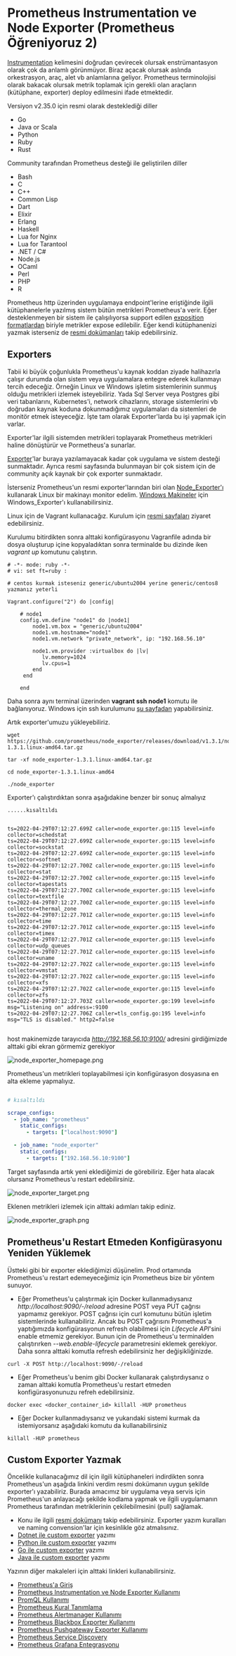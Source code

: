 # Prometheus Instrumentation ve Node Exporter (Prometheus Öğreniyoruz 2)

[Instrumentation](https://prometheus.io/docs/instrumenting/clientlibs/) kelimesini doğrudan çevirecek olursak enstrümantasyon olarak çok da anlamlı görünmüyor. Biraz açacak olursak aslında orkestrasyon, araç, alet vb anlamlarına geliyor. Prometheus terminolojisi olarak bakacak olursak metrik toplamak için gerekli olan araçların (kütüphane, exporter) deploy edilmesini ifade etmektedir.

Versiyon v2.35.0 için resmi olarak desteklediği diller
- Go
- Java or Scala
- Python
- Ruby
- Rust

Community tarafından Prometheus desteği ile geliştirilen diller

- Bash
- C
- C++
- Common Lisp
- Dart
- Elixir
- Erlang
- Haskell
- Lua for Nginx
- Lua for Tarantool
- .NET / C#
- Node.js
- OCaml
- Perl
- PHP
- R

Prometheus http üzerinden uygulamaya endpoint'lerine eriştiğinde ilgili kütüphanelerle yazılmış sistem bütün metrikleri Prometheus'a verir.  Eğer desteklenmeyen bir sistem ile çalışılıyorsa support edilen [exposition formatlardan](https://prometheus.io/docs/instrumenting/exposition_formats/) biriyle metrikler expose edilebilir. Eğer kendi kütüphanenizi yazmak isterseniz de [resmi dokümanları](https://prometheus.io/docs/instrumenting/writing_clientlibs) takip edebilirsiniz.


## Exporters

Tabii ki büyük çoğunlukla Prometheus'u kaynak koddan ziyade halihazırla çalışır durumda olan sistem veya uygulamalara entegre ederek kullanmayı tercih edeceğiz. Örneğin Linux ve Windows işletim sistemlerinin sunmuş olduğu metrikleri izlemek isteyebiliriz. Yada Sql Server veya Postgres gibi veri tabanlarını, Kubernetes'i, network cihazlarını, storage sistemlerini vb doğrudan kaynak koduna dokunmadığımız uygulamaları da sistemleri de monitör etmek isteyeceğiz. İşte tam olarak Exporter'larda bu işi yapmak için varlar.

Exporter'lar ilgili sistemden metrikleri toplayarak Prometheus metrikleri haline dönüştürür ve Pormetheus'a sunarlar.

[Exporter](https://prometheus.io/docs/instrumenting/exporters/)'lar buraya yazılamayacak kadar çok uygulama ve sistem desteği sunmaktadır. Ayrıca resmi sayfasında bulunmayan bir çok sistem için de community açık kaynak bir çok exporter sunmaktadır.

İsterseniz Prometheus'un resmi exporter'larından biri olan [Node_Exporter'ı](https://prometheus.io/download/) kullanarak Linux bir makinayı monitor edelim. [Windows Makineler](https://github.com/prometheus-community/windows_exporter) için Windows_Exporter'ı kullanabilirsiniz.

Linux için de Vagrant kullanacağız. Kurulum için [resmi sayfaları](https://www.vagrantup.com/downloads) ziyaret edebilirsiniz.

Kurulumu bitirdikten sonra alttaki konfigürasyonu Vagranfile adında bir dosya oluşturup içine kopyaladıktan sonra terminalde bu dizinde iken _vagrant up_ komutunu çalıştırın.

```vagrantfile
# -*- mode: ruby -*-
# vi: set ft=ruby :

# centos kurmak isteseniz generic/ubuntu2004 yerine generic/centos8  yazmanız yeterli

Vagrant.configure("2") do |config|

    # node1
    config.vm.define "node1" do |node1|
        node1.vm.box = "generic/ubuntu2004"
        node1.vm.hostname="node1"
        node1.vm.network "private_network", ip: "192.168.56.10"
        
        node1.vm.provider :virtualbox do |lv|
           lv.memory=1024
           lv.cpus=1
        end 
     end
        
    end
```

Daha sonra aynı terminal üzerinden __vagrant ssh node1__ komutu ile bağlanıyoruz. Windows için ssh kurulumunu [şu sayfadan](https://docs.microsoft.com/en-us/windows-server/administration/openssh/openssh_install_firstuse) yapabilirsiniz. 


Artık exporter'umuzu yükleyebiliriz. 

```shell
wget https://github.com/prometheus/node_exporter/releases/download/v1.3.1/node_exporter-1.3.1.linux-amd64.tar.gz

tar -xf node_exporter-1.3.1.linux-amd64.tar.gz

cd node_exporter-1.3.1.linux-amd64 

./node_exporter

```

Exporter'ı çalıştırdıktan sonra aşağıdakine benzer bir sonuç almalıyız

```
......kısaltıldı


ts=2022-04-29T07:12:27.699Z caller=node_exporter.go:115 level=info collector=schedstat
ts=2022-04-29T07:12:27.699Z caller=node_exporter.go:115 level=info collector=sockstat
ts=2022-04-29T07:12:27.699Z caller=node_exporter.go:115 level=info collector=softnet
ts=2022-04-29T07:12:27.700Z caller=node_exporter.go:115 level=info collector=stat
ts=2022-04-29T07:12:27.700Z caller=node_exporter.go:115 level=info collector=tapestats
ts=2022-04-29T07:12:27.700Z caller=node_exporter.go:115 level=info collector=textfile
ts=2022-04-29T07:12:27.700Z caller=node_exporter.go:115 level=info collector=thermal_zone
ts=2022-04-29T07:12:27.701Z caller=node_exporter.go:115 level=info collector=time
ts=2022-04-29T07:12:27.701Z caller=node_exporter.go:115 level=info collector=timex
ts=2022-04-29T07:12:27.701Z caller=node_exporter.go:115 level=info collector=udp_queues
ts=2022-04-29T07:12:27.701Z caller=node_exporter.go:115 level=info collector=uname
ts=2022-04-29T07:12:27.702Z caller=node_exporter.go:115 level=info collector=vmstat
ts=2022-04-29T07:12:27.702Z caller=node_exporter.go:115 level=info collector=xfs
ts=2022-04-29T07:12:27.702Z caller=node_exporter.go:115 level=info collector=zfs
ts=2022-04-29T07:12:27.703Z caller=node_exporter.go:199 level=info msg="Listening on" address=:9100
ts=2022-04-29T07:12:27.706Z caller=tls_config.go:195 level=info msg="TLS is disabled." http2=false


```

host makinemizde tarayıcıda  _http://192.168.56.10:9100/_ adresini girdiğimizde alttaki gibi ekran görmemiz gerekiyor

![node_exporter_homepage.png](files/node_exporter_homepage.png)

Prometheus'un metrikleri toplayabilmesi için konfigürasyon dosyasına en alta ekleme yapmalıyız.

```yml

# kısaltıldı

scrape_configs:
  - job_name: "prometheus"
    static_configs:
      - targets: ["localhost:9090"]

  - job_name: "node_exporter"
    static_configs:
      - targets: ["192.168.56.10:9100"]

```

Target sayfasında artık yeni eklediğimizi de görebiliriz. Eğer hata alacak olursanız Prometheus'u restart edebilirsiniz.

![node_exporter_target.png](files/node_exporter_target.png)

Eklenen metrikleri izlemek için alttaki adımları takip ediniz.

![node_exporter_graph.png](files/node_exporter_graph.png)

## Prometheus'u Restart Etmeden Konfigürasyonu Yeniden Yüklemek

Üstteki gibi bir exporter eklediğimizi düşünelim. Prod ortamında Prometheus'u restart edemeyeceğimiz için Prometheus bize bir yöntem sunuyor.

- Eğer Prometheus'u çalıştırmak için Docker kullanmadıysanız _http://localhost:9090/-/reload_ adresine POST veya PUT çağrısı yapmamız gerekiyor. POST çağrısı için curl komutunu bütün işletim sistemlerinde kullanabiliriz. Ancak bu POST çağrısını Prometheus'a yaptığımızda konfigürasyonun refresh olabilmesi için _Lifecycle API_'sini enable etmemiz gerekiyor. Bunun için de Prometheus'u terminalden çalıştırırken _--web.enable-lifecycle_ parametresini eklemek gerekiyor. Daha sonra alttaki komutla refresh edebilirsiniz her değişikliğinizde.

```
curl -X POST http://localhost:9090/-/reload
```

- Eğer Prometheus'u benim gibi Docker kullanarak çalıştırdıysanız o zaman alttaki komutla Prometheus'u restart etmeden konfigürasyonunuzu refreh edebilirsiniz.

```
docker exec <docker_container_id> killall -HUP prometheus
```
- Eğer Docker kullanmadıysanız ve yukarıdaki sistemi kurmak da istemiyorsanız aşağıdaki komutu da kullanabilirsiniz

```
killall -HUP prometheus
```
## Custom Exporter Yazmak

Öncelikle kullanacağımız dil için ilgili kütüphaneleri indirdikten sonra Prometheus'un aşağıda linkini verdim resmi dokümanın uygun şekilde exporter'ı yazabiliriz. Burada amacımız bir uygulama veya servis için Prometheus'un anlayacağı şekilde kodlama yapmak ve ilgili uygulamanın Prometheus tarafından metriklerinin çekilebilmesini (pull) sağlamak.

- Konu ile ilgili [resmi dokümanı](https://prometheus.io/docs/instrumenting/writing_exporters/) takip edebilirsiniz. Exporter yazım kuralları ve naming convension'lar için kesinlikle göz atmalısınız.
- [Dotnet ile custom exporter](https://github.com/prometheus-net/prometheus-net) yazımı
- [Python ile custom exporter](https://github.com/prometheus/client_python) yazımı
- [Go ile custom exporter](https://github.com/prometheus/client_golang) yazımı
- [Java ile custom exporter](https://github.com/prometheus/client_java) yazımı


Yazının diğer makaleleri için alttaki linkleri kullanabilirsiniz.
- [Prometheus'a Giriş](1.prometheus-nedir.md)
- [Prometheus Instrumentation ve Node Exporter Kullanımı](2.instrumentation.md)
- [PromQL Kullanımı](3.quering.md)
- [Prometheus Kural Tanımlama](4.configuring_rules.md)
- [Prometheus Alertmanager Kullanımı](5.alertmanager.md)
- [Prometheus Blackbox Exporter Kullanımı](6.blackbox_exporter.md)
- [Prometheus Pushgateway Exporter Kullanımı](7.pushgateway.md)
- [Prometheus Service Discovery](8.service_discovery.md)
- [Prometheus Grafana Entegrasyonu](9.grafana_integration.md)